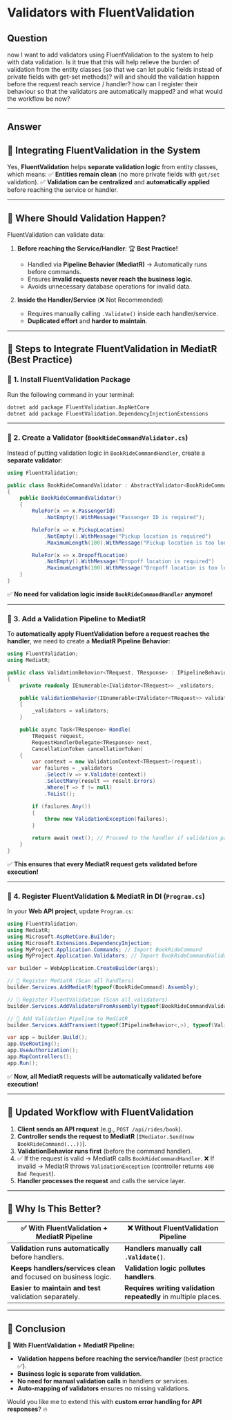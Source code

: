 # Validators with FluentValidation

## Question

now I want to add validators using FluentValidation to the system to help with data validation. Is it true that this will help relieve the burden of validation from the entity classes (so that we can let public fields instead of private fields with get-set methods)? will and should the validation happen before the request reach service / handler? how can I register their behaviour so that the validators are automatically mapped? and what would the workflow be now?

---

## Answer

## **📌 Integrating FluentValidation in the System**
Yes, **FluentValidation** helps **separate validation logic** from entity classes, which means:
✅ **Entities remain clean** (no more private fields with `get/set` validation).
✅ **Validation can be centralized** and **automatically applied** before reaching the service or handler.

---

## **📌 Where Should Validation Happen?**
FluentValidation can validate data:
1. **Before reaching the Service/Handler**: 🏆 **Best Practice!**
   - Handled via **Pipeline Behavior (MediatR)** → Automatically runs before commands.
   - Ensures **invalid requests never reach the business logic**.
   - Avoids unnecessary database operations for invalid data.

2. **Inside the Handler/Service** (❌ Not Recommended)
   - Requires manually calling `.Validate()` inside each handler/service.
   - **Duplicated effort** and **harder to maintain**.

---

## **📌 Steps to Integrate FluentValidation in MediatR (Best Practice)**

### **🔹 1. Install FluentValidation Package**
Run the following command in your terminal:
```sh
dotnet add package FluentValidation.AspNetCore
dotnet add package FluentValidation.DependencyInjectionExtensions
```

---

### **🔹 2. Create a Validator (`BookRideCommandValidator.cs`)**
Instead of putting validation logic in `BookRideCommandHandler`, create a **separate validator**:

```csharp
using FluentValidation;

public class BookRideCommandValidator : AbstractValidator<BookRideCommand>
{
    public BookRideCommandValidator()
    {
        RuleFor(x => x.PassengerId)
            .NotEmpty().WithMessage("Passenger ID is required");

        RuleFor(x => x.PickupLocation)
            .NotEmpty().WithMessage("Pickup location is required")
            .MaximumLength(100).WithMessage("Pickup location is too long");

        RuleFor(x => x.DropoffLocation)
            .NotEmpty().WithMessage("Dropoff location is required")
            .MaximumLength(100).WithMessage("Dropoff location is too long");
    }
}
```

✅ **No need for validation logic inside `BookRideCommandHandler` anymore!**

---

### **🔹 3. Add a Validation Pipeline to MediatR**
To **automatically apply FluentValidation before a request reaches the handler**, we need to create a **MediatR Pipeline Behavior**:

```csharp
using FluentValidation;
using MediatR;

public class ValidationBehavior<TRequest, TResponse> : IPipelineBehavior<TRequest, TResponse>
{
    private readonly IEnumerable<IValidator<TRequest>> _validators;

    public ValidationBehavior(IEnumerable<IValidator<TRequest>> validators)
    {
        _validators = validators;
    }

    public async Task<TResponse> Handle(
        TRequest request,
        RequestHandlerDelegate<TResponse> next,
        CancellationToken cancellationToken)
    {
        var context = new ValidationContext<TRequest>(request);
        var failures = _validators
            .Select(v => v.Validate(context))
            .SelectMany(result => result.Errors)
            .Where(f => f != null)
            .ToList();

        if (failures.Any())
        {
            throw new ValidationException(failures);
        }

        return await next(); // Proceed to the handler if validation passes
    }
}
```

✅ **This ensures that every MediatR request gets validated before execution!**

---

### **🔹 4. Register FluentValidation & MediatR in DI (`Program.cs`)**
In your **Web API project**, update `Program.cs`:

```csharp
using FluentValidation;
using MediatR;
using Microsoft.AspNetCore.Builder;
using Microsoft.Extensions.DependencyInjection;
using MyProject.Application.Commands; // Import BookRideCommand
using MyProject.Application.Validators; // Import BookRideCommandValidator

var builder = WebApplication.CreateBuilder(args);

// 🔹 Register MediatR (Scan all handlers)
builder.Services.AddMediatR(typeof(BookRideCommand).Assembly);

// 🔹 Register FluentValidation (Scan all validators)
builder.Services.AddValidatorsFromAssembly(typeof(BookRideCommandValidator).Assembly);

// 🔹 Add Validation Pipeline to MediatR
builder.Services.AddTransient(typeof(IPipelineBehavior<,>), typeof(ValidationBehavior<,>));

var app = builder.Build();
app.UseRouting();
app.UseAuthorization();
app.MapControllers();
app.Run();
```

✅ **Now, all MediatR requests will be automatically validated before execution!**

---

## **📌 Updated Workflow with FluentValidation**
1. **Client sends an API request** (e.g., `POST /api/rides/book`).
2. **Controller sends the request to MediatR** (`IMediator.Send(new BookRideCommand(...))`).
3. **ValidationBehavior runs first** (before the command handler).
4. ✅ If the request is valid → MediatR calls `BookRideCommandHandler`.
   ❌ If invalid → MediatR throws `ValidationException` (controller returns `400 Bad Request`).
5. **Handler processes the request** and calls the service layer.

---

## **📌 Why Is This Better?**
| ✅ **With FluentValidation + MediatR Pipeline** | ❌ **Without FluentValidation Pipeline** |
|-----------------------------|--------------------------------|
| **Validation runs automatically** before handlers. | **Handlers manually call `.Validate()`**. |
| **Keeps handlers/services clean** and focused on business logic. | **Validation logic pollutes handlers**. |
| **Easier to maintain and test** validation separately. | **Requires writing validation repeatedly** in multiple places. |

---

## **📌 Conclusion**
🚀 **With FluentValidation + MediatR Pipeline:**
- **Validation happens before reaching the service/handler** (best practice ✅).
- **Business logic is separate from validation**.
- **No need for manual validation calls** in handlers or services.
- **Auto-mapping of validators** ensures no missing validations.

Would you like me to extend this with **custom error handling for API responses**? 🔥
